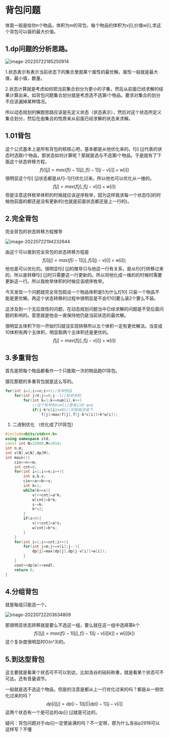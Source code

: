 # 背包问题

体面一般是给你n个物品，体积为m的背包，每个物品的体积为v[i],价值w[i],求这个背包可以装的最大价值。

## 1.dp问题的分析思路。

![image-20220722185250914](C:\Users\silky-player\AppData\Roaming\Typora\typora-user-images\image-20220722185250914.png)

1.状态表示有表示当前状态下的集合里面某个属性的最优解。属性一般就是最大值，最小值，数量。

2.状态计算就是考虑如何把当前集合划分为更小的子集，然后从前面已经求解的结果计算出来。如背包问题集合划分就是考虑选不选第i个物品。要求对集合的划分不应该漏掉某种情况。

所以动态规划的解题思路应该是先定义状态（状态表示），然后对这个状态所定义集合划分，然后在由集合的性质来从前面已经求解的状态来求解。

## 1.01背包

这个公式基本上是所有背包的核核心吧，基本都是从他优化来的。f[i] [j]代表的状态时选取i个物品，那状态如何计算呢？那就是选与不选第i个物品。于是就有了下面这个状态转移方程，
$$
f[i][j]=max(f[i-1][j],f[i-1][j-v[i]]+w[i])
$$
很明显这个f[i] [j]状态都是从f[i-1]行优化过来。所以他也可以优化从一维的。
$$
f[j]=max(f[j],f[j-v[i]]+w[i])
$$
但是注意这样枚举体积的时候就应该逆序枚举，因为这样我求每一个状态f[i]的时候他前面的都还是没有更新的(也就是前面状态都还是上一行的)。

## 2.完全背包

完全背包的状态转移方程推导

![image-20220722194232644](C:\Users\silky-player\AppData\Roaming\Typora\typora-user-images\image-20220722194232644.png)

由这个可以推到完全背包的状态转移方程是
$$
f[i][j]=max(f[i-1][j],f[i][j-v[i]]+w[i]);
$$
他也是可以优化的。很明显f[i] [j]的推导只与他这一行有关系，是从f[i]行转移过来的，所以是转移f[i] [j]时只需要这一行更新的。所以将他化成一维的的时候时需要更新这一行。所以我枚举体积的时候应该顺序枚举。

今天发现一个问题就完全背包假设一个物品体积是5为什么f[10] 只装一个物品不能是更优解。再这个状态转移的过程中很明显是不会f[10]要么装2个要么不装。

这涉及到一个无后效性的问题，在动态规划问题当中已经求解的问题是不受后面问题的影响的。意思就是他会一直保持他仍是当前状态的最优解。

很明显五体积下你一开始f[5]就没实现转移所以五个体积一定有更优解法。当变成10体积有两个五体积，明显取两个五体积还是更优的。
$$
f[j]=max(f[j],f[j-v[i]]+w[i])
$$

## 3.多重背包

首先是把每个物品都看作一个只能取一次的物品跑01背包。

摆花那题的多重背包就是这么写的。

```c++
for(int i=1;i<=n;i++)//枚举物品
    for(int j=V;j>=0;j--)//枚举体积
        for(int k=1;k<=num[i],k++)
            //这个枚举到num[i]更省心的 qwq
            if(j-k*c[i]>=0)//判断能否装下.
                f[j]=max(f[j],f[j-k*c[i]]+k*w[i]);
```



1. 二进制优化 （优化成了01背包）

```c++
#include<bits/stdc++.h>
using namespace std;
const int N=25000,M=2010;
int n,m;
int v[N],w[N],dp[M];
int main(){
	cin>>n>>m;
	int cnt=0;
	for(int i=1;i<=n;i++){
		int a,b,s;
		cin>>a>>b>>s;
		int k=1;
		while(k<=s){
			v[++cnt]=a*k;
			w[cnt]=b*k;
			s-=k;
			k*=2;
		}
		if(s>0){
			v[++cnt]=a*s;
			w[cnt]=b*s;
		}
	}
	for(int i=1;i<=cnt;i++){
		for(int j=m;j>=v[i];j--){
			dp[j]=max(dp[j],dp[j-v[i]]+w[i]);
		}
	}
	cout<<dp[m]<<endl;
	return 0;
}
```

## 4.分组背包

就是每组只能选一个。

![image-20220722203634809](C:\Users\silky-player\AppData\Roaming\Typora\typora-user-images\image-20220722203634809.png)

那很明显状态转移就是要么不选这一组，要么就在这一组中选择第k个
$$
f[i][j]=max(f[i-1][j],f[i-1][j-v[i][k]]+w[i][k])
$$
这个复杂度很明显时O(n^3)的。

## 5.到达型背包

这主要就是看某个状态可不可以到达，比如洛谷的砝码称重，就是看某个状态可不可达。还有音量调节。

一般就是选不选这个物品，但是的注意是都从上一行优化过来的吗？都是从一侧优化过来的吗？
$$
dp[i][j]=dp[i-1][j]||dp[i-1][j-v[i]]
$$
这两个状态有一个是可达的dp[i] [j]就是可达的。

疑问：背包问题对于dp[i]一定使装满的吗？不一定呀，那为什么洛谷p2918可以这样写？不懂
